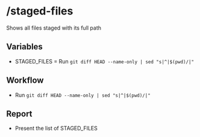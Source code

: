 # /staged-files

Shows all files staged with its full path

## Variables

- STAGED_FILES = Run `git diff HEAD --name-only | sed "s|^|$(pwd)/|"`

## Workflow

- Run `git diff HEAD --name-only | sed "s|^|$(pwd)/|"`

## Report

- Present the list of STAGED_FILES
